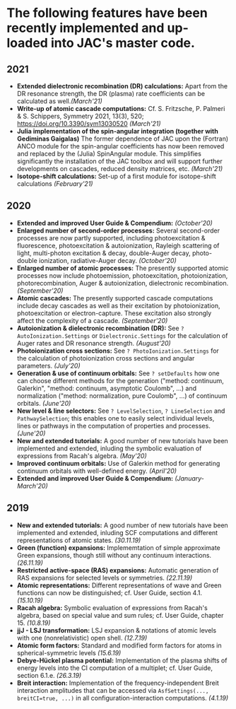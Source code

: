 

The following features have been recently implemented and up-loaded into JAC's master code.
===========================================================================================



## 2021

* **Extended dielectronic recombination (DR) calculations:** Apart from the DR resonance strength, the
    DR (plasma) rate coefficients can be calculated as well.*(March'21)*
* **Write-up of atomic cascade computations:** Cf. S. Fritzsche, P. Palmeri & S. Schippers,
    Symmetry 2021, 13(3), 520; https://doi.org/10.3390/sym13030520   *(March'21)*
* **Julia implementation of the spin-angular integration (together with Gediminas Gaigalas)** The former 
    dependence of JAC upon the (Fortran) ANCO module for the spin-angular coefficients has now been removed
    and replaced by the (Julia) SpinAngular module. This simplifies significantly the installation of the 
    JAC toolbox and will support further developments on cascades, reduced density matrices, etc.
    *(March'21)*
* **Isotope-shift calculations:** Set-up of a first module for isotope-shift calculations *(February'21)*



## 2020

* **Extended and improved User Guide & Compendium:**  *(October'20)*
* **Enlarged number of second-order processes:** Several second-order processes are now partly supported,
    including photoexcitation & fluorescence,  photoexcitation & autoionization, Rayleigh scattering 
    of light, multi-photon excitation & decay, double-Auger decay, photo-double ionization, 
    radiative-Auger decay. *(October'20)*
* **Enlarged number of atomic processes:** The presently supported atomic processes now include 
    photoemission, photoexcitation, photoionization, photorecombination, Auger & autoionization,
    dielectronic recombination. *(September'20)*
* **Atomic cascades:** The presently supported cascade computations include decay cascades as well as
    their excitation by photoionization, photoexcitation or electron-capture. These excitation also
    strongly affect the complexity of a cascade. *(September'20)*
* **Autoionization & dielectronic recombination (DR):** See `? AutoIonization.Settings` or `Dielectronic.Settings`
    for the calculation of Auger rates and DR resonance strength. *(August'20)*
* **Photoionization cross sections:** See `? PhotoIonization.Settings` for the calculation of photoionization
    cross sections and angular parameters. *(July'20)*
* **Generation & use of continuum orbitals:** See `? setDefaults` how one can choose different methods
    for the generation ("method: continuum, Galerkin", "method: continuum, asymptotic Coulomb", ...)
    and normalization ("method: normalization, pure Coulomb", ...) of continuum orbitals. *(June'20)*
* **New level & line selectors:** See `? LevelSelection`, `? LineSelection` and `PathwaySelection`; this
    enables one to easily select individual levels, lines or pathways in the computation of properties
    and processes. *(June'20)*
* **New and extended tutorials:** A good number of new tutorials have been implemented and extended,
    inluding the symbolic evaluation of expressions from Racah's algebra. *(May'20)*
* **Improved continuum orbitals:** Use of Galerkin method for generating continuum orbitals with 
    well-defined energy. *(April'20)*
* **Extended and improved User Guide & Compendium:**  *(January-March'20)*



## 2019

* **New and extended tutorials:** A good number of new tutorials have been implemented and extended,
    inluding SCF computations and different representations of atomic states. *(30.11.19)*
* **Green (function) expansions:** Implememtation of simple approximate Green expansions, though still without
    any continuum interactions. *(26.11.19)*
* **Restricted active-space (RAS) expansions:** Automatic generation of RAS expansions for selected levels
    or symmetries. *(22.11.19)*
* **Atomic representations:** Different representations of wave and Green functions can now be distinguished;
    cf. User Guide, section 4.1. *(15.10.19)*
* **Racah algebra:** Symbolic evaluation of expressions from Racah's algebra, based on special value and
    sum rules; cf. User Guide, chapter 15. *(10.8.19)*
* **jjJ - LSJ transformation:** LSJ expansion & notations of atomic levels with one (nonrelativistic) 
    open shell. *(12.7.19)*
* **Atomic form factors:** Standard and modified form factors for atoms in spherical-symmetric levels
    *(15.6.19)*
* **Debye-Hückel plasma potential:** Implementation of the plasma shifts of energy levels into the
    CI computation of a multiplet; cf. User Guide, section 6.1.e.   *(26.3.19)*
* **Breit interaction:**  Implementation of the frequency-independent Breit interaction amplitudes 
    that can be accessed via `AsfSettings(..., breitCI=true, ...)` in all configuration-interaction
    computations.  *(4.1.19)*
